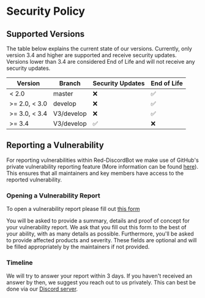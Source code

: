# Security Policy

## Supported Versions

The table below explains the current state of our versions. Currently, only version
3.4 and higher are supported and receive security updates. Versions lower than 3.4
are considered End of Life and will not receive any security updates.

| Version       | Branch     | Security Updates   | End of Life        |
|---------------|------------|--------------------|--------------------|
| < 2.0         | master     | :x:                | :white_check_mark: |
| >= 2.0, < 3.0 | develop    | :x:                | :white_check_mark: |
| >= 3.0, < 3.4 | V3/develop | :x:                | :white_check_mark: |
| >= 3.4        | V3/develop | :white_check_mark: | :x:                |


## Reporting a Vulnerability

For reporting vulnerabilities within Red-DiscordBot we make use of GitHub's
private vulnerability reporting feature (More information can be found
[here](https://docs.github.com/en/code-security/security-advisories/guidance-on-reporting-and-writing/privately-reporting-a-security-vulnerability)).
This ensures that all maintainers and key members have access to the reported
vulnerability.

### Opening a Vulnerability Report

To open a vulnerability report please fill out [this form](https://github.com/Cog-Creators/Red-DiscordBot/security/advisories/new)

You will be asked to provide a summary, details and proof of concept for your vulnerability report.
We ask that you fill out this form to the best of your ability, with as many details as possible.
Furthermore, you'll be asked to provide affected products and severity.
These fields are optional and will be filled appropriately by the maintainers if not provided.

### Timeline

We will try to answer your report within 3 days. If you haven't received an answer by then, we suggest you reach
out to us privately. This can best be done via our [Discord server](https://discord.gg/red).
